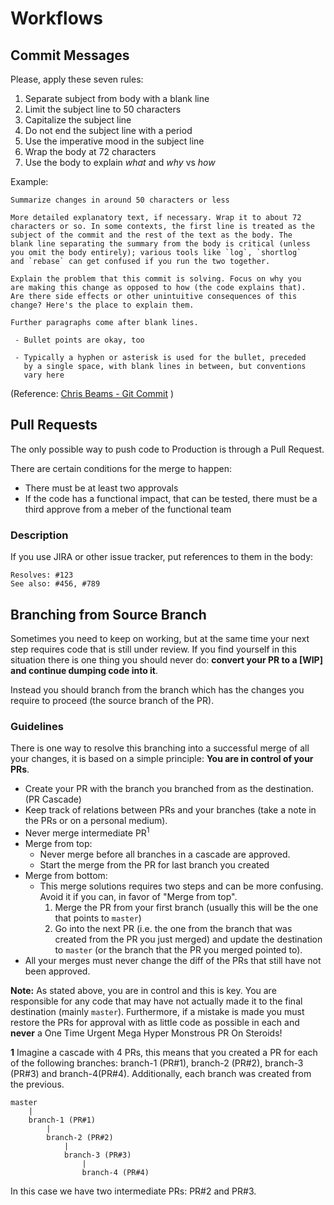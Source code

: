 # Workflows

## Commit Messages
Please, apply these seven rules:

1. Separate subject from body with a blank line
2. Limit the subject line to 50 characters
3. Capitalize the subject line
4. Do not end the subject line with a period
5. Use the imperative mood in the subject line
6. Wrap the body at 72 characters
7. Use the body to explain *what* and *why* vs *how*

Example:
```
Summarize changes in around 50 characters or less

More detailed explanatory text, if necessary. Wrap it to about 72
characters or so. In some contexts, the first line is treated as the
subject of the commit and the rest of the text as the body. The
blank line separating the summary from the body is critical (unless
you omit the body entirely); various tools like `log`, `shortlog`
and `rebase` can get confused if you run the two together.

Explain the problem that this commit is solving. Focus on why you
are making this change as opposed to how (the code explains that).
Are there side effects or other unintuitive consequences of this
change? Here's the place to explain them.

Further paragraphs come after blank lines.

 - Bullet points are okay, too

 - Typically a hyphen or asterisk is used for the bullet, preceded
   by a single space, with blank lines in between, but conventions
   vary here
```
(Reference: [Chris Beams - Git Commit](https://chris.beams.io/posts/git-commit/)
)


## Pull Requests
The only possible way to push code to Production is through a Pull Request.

There are certain conditions for the merge to happen:
* There must be at least two approvals
* If the code has a functional impact, that can be tested, there must be a third approve from a meber of the functional team


### Description
If you use JIRA or other issue tracker, put references to them in the body:

```
Resolves: #123
See also: #456, #789
```


## Branching from Source Branch
Sometimes you need to keep on working, but at the same time your next step requires code that is still under review. If you find yourself in this situation there is one thing you should never do: **convert your PR to a [WIP] and continue dumping code into it**.

Instead you should branch from the branch which has the changes you require to proceed (the source branch of the PR).


### Guidelines

There is one way to resolve this branching into a successful merge of all your changes, it is based on a simple principle: **You are in control of your PRs**.

* Create your PR with the branch you branched from as the destination. (PR Cascade)
* Keep track of relations between PRs and your branches (take a note in the PRs or on a personal medium).
* Never merge intermediate PR<sup>1</sup>
* Merge from top:
    * Never merge before all branches in a cascade are approved.
    * Start the merge from the PR for last branch you created
* Merge from bottom:
    * This merge solutions requires two steps and can be more confusing. Avoid it if you can, in favor of "Merge from top".
        1. Merge the PR from your first branch (usually this will be the one that points to `master`)
        2. Go into the next PR (i.e. the one from the branch that was created from the PR you just merged) and update the destination to `master` (or the branch that the PR you merged pointed to).
* All your merges must never change the diff of the PRs that still have not been approved.

**Note:** As stated above, you are in control and this is key. You are responsible for any code that may have not actually made it to the final destination (mainly `master`). Furthermore, if a mistake is made you must restore the PRs for approval with as little code as possible in each and **never** a One Time Urgent Mega Hyper Monstrous PR On Steroids!

**1** Imagine a cascade with 4 PRs, this means that you created a PR for each of the following branches: branch-1 (PR#1), branch-2 (PR#2), branch-3 (PR#3) and branch-4(PR#4). Additionally, each branch was created from the previous.

```
master
    |
    branch-1 (PR#1)
        |
        branch-2 (PR#2)
            |
            branch-3 (PR#3)
                |
                branch-4 (PR#4)
```
In this case we have two intermediate PRs: PR#2 and PR#3.

